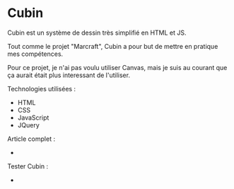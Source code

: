 # Cubin

Cubin est un système de dessin très simplifié en HTML et JS.

Tout comme le projet "Marcraft", Cubin a pour but de mettre en pratique mes compétences.

Pour ce projet, je n'ai pas voulu utiliser Canvas, mais je suis au courant que ça aurait était plus interessant de l'utiliser.

Technologies utilisées :

- HTML
- CSS
- JavaScript
- JQuery

Article complet :

- 

Tester Cubin : 

- 
